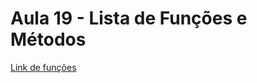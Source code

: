 # Aula 19 - Lista de Funções e Métodos

[Link de funções](https://www.php.net/manual/pt_BR/indexes.functions.php)